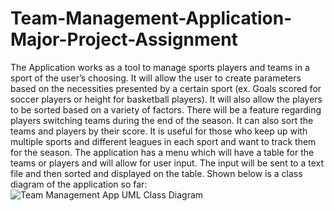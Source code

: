 # Team-Management-Application-Major-Project-Assignment
The Application works as a tool to manage sports players and teams in a sport of the user’s choosing. It will allow the user to create parameters based on the necessities presented by a certain sport (ex. Goals scored for soccer players or height for basketball players). It will also allow the players to be sorted based on a variety of factors. There will be a feature regarding players switching teams during the end of the season. It can also sort the teams and players by their score. It is useful for those who keep up with multiple sports and different leagues in each sport and want to track them for the season. The application has a menu which will have a table for the teams or players and will allow for user input. The input will be sent to a text file and then sorted and displayed on the table. Shown below is a class diagram of the application so far:
![Team Management App UML Class Diagram](https://user-images.githubusercontent.com/100251384/161669229-18be7399-b047-4d15-89f6-04752eca5022.PNG)
